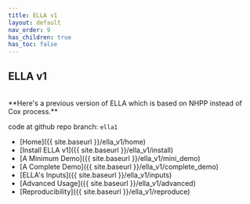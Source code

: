 ```yaml
---
title: ELLA v1
layout: default
nav_order: 9
has_children: true
has_toc: false
---
```


## ELLA v1

<br>
**Here's a previous version of ELLA which is based on NHPP instead of Cox process.**
<br>

code at github repo branch: `ella1`

- [Home]({{ site.baseurl }}/ella_v1/home)
- [Install ELLA v1]({{ site.baseurl }}/ella_v1/install)
- [A Minimum Demo]({{ site.baseurl }}/ella_v1/mini_demo)
- [A Complete Demo]({{ site.baseurl }}/ella_v1/complete_demo)
- [ELLA's Inputs]({{ site.baseurl }}/ella_v1/inputs)
- [Advanced Usage]({{ site.baseurl }}/ella_v1/advanced)
- [Reproducibility]({{ site.baseurl }}/ella_v1/reproduce)
